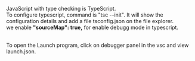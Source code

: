 JavaScript with type checking is TypeScript.<br>
To configure typescript, command is "tsc --init". It will show the configuration details and add a file tsconfig.json on the file explorer.<br>
we enable <b>"sourceMap": true,</b> for enable debugg mode in typescript.
<br><br>

To open the Launch program, click on debugger panel in the vsc and view launch.json.